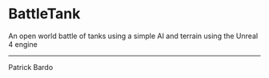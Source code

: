 # BattleTank
An open world battle of tanks using a simple AI and terrain using the Unreal 4 engine

***

Patrick Bardo
